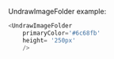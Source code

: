 UndrawImageFolder example:
```js 
<UndrawImageFolder
    primaryColor='#6c68fb'
    height= '250px'
    />
```